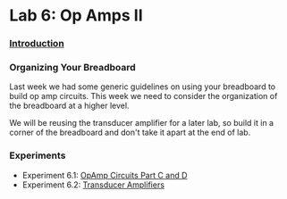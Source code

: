 # Lab 6: Op Amps II

### [Introduction](./introduction)

### Organizing Your Breadboard

Last week we had some generic guidelines on using your breadboard to build op
amp circuits. This week we need to consider the organization of the breadboard
at a higher level.

We will be reusing the transducer amplifier for a later lab, so build it in a
corner of the breadboard and don't take it apart at the end of lab.

### Experiments
* Experiment 6.1: [OpAmp Circuits Part C and D](./experiment_6-1)
* Experiment 6.2: [Transducer Amplifiers](./experiment_6-2)
